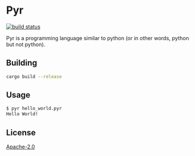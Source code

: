 # Pyr

[![build status](https://img.shields.io/github/workflow/status/AribYadi/pyr/Continuous%20integration/parser)](https://github.com/AribYadi/pyr/actions?query=branch%3Aparser)

Pyr is a programming language similar to python (or in other words, python but not python).

## Building

```bash
cargo build --release
```

## Usage

```bash
$ pyr hello_world.pyr
Hello World!
```

## License

[Apache-2.0](LICENSE)
